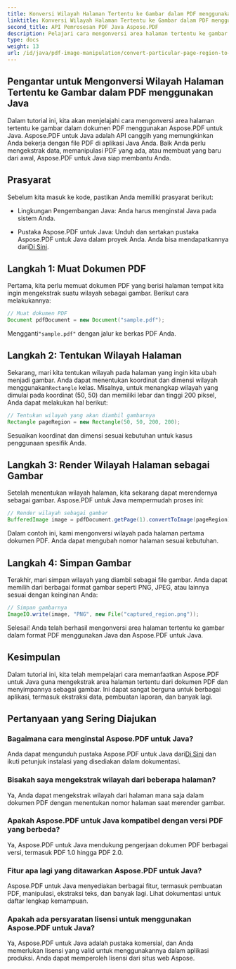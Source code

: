 ```yaml
---
title: Konversi Wilayah Halaman Tertentu ke Gambar dalam PDF menggunakan Java
linktitle: Konversi Wilayah Halaman Tertentu ke Gambar dalam PDF menggunakan Java
second_title: API Pemrosesan PDF Java Aspose.PDF
description: Pelajari cara mengonversi area halaman tertentu ke gambar dalam PDF menggunakan Java dengan panduan langkah demi langkah. Jelajahi kemampuan canggih Aspose.PDF untuk Java dalam manipulasi PDF.
type: docs
weight: 13
url: /id/java/pdf-image-manipulation/convert-particular-page-region-to-image-in-pdf-using-java/
---
```


## Pengantar untuk Mengonversi Wilayah Halaman Tertentu ke Gambar dalam PDF menggunakan Java

Dalam tutorial ini, kita akan menjelajahi cara mengonversi area halaman tertentu ke gambar dalam dokumen PDF menggunakan Aspose.PDF untuk Java. Aspose.PDF untuk Java adalah API canggih yang memungkinkan Anda bekerja dengan file PDF di aplikasi Java Anda. Baik Anda perlu mengekstrak data, memanipulasi PDF yang ada, atau membuat yang baru dari awal, Aspose.PDF untuk Java siap membantu Anda.

## Prasyarat

Sebelum kita masuk ke kode, pastikan Anda memiliki prasyarat berikut:

- Lingkungan Pengembangan Java: Anda harus menginstal Java pada sistem Anda.

- Pustaka Aspose.PDF untuk Java: Unduh dan sertakan pustaka Aspose.PDF untuk Java dalam proyek Anda. Anda bisa mendapatkannya dari[Di Sini](https://releases.aspose.com/pdf/java/).

## Langkah 1: Muat Dokumen PDF

Pertama, kita perlu memuat dokumen PDF yang berisi halaman tempat kita ingin mengekstrak suatu wilayah sebagai gambar. Berikut cara melakukannya:

```java
// Muat dokumen PDF
Document pdfDocument = new Document("sample.pdf");
```

 Mengganti`"sample.pdf"` dengan jalur ke berkas PDF Anda.

## Langkah 2: Tentukan Wilayah Halaman

 Sekarang, mari kita tentukan wilayah pada halaman yang ingin kita ubah menjadi gambar. Anda dapat menentukan koordinat dan dimensi wilayah menggunakan`Rectangle` kelas. Misalnya, untuk menangkap wilayah yang dimulai pada koordinat (50, 50) dan memiliki lebar dan tinggi 200 piksel, Anda dapat melakukan hal berikut:

```java
// Tentukan wilayah yang akan diambil gambarnya
Rectangle pageRegion = new Rectangle(50, 50, 200, 200);
```

Sesuaikan koordinat dan dimensi sesuai kebutuhan untuk kasus penggunaan spesifik Anda.

## Langkah 3: Render Wilayah Halaman sebagai Gambar

Setelah menentukan wilayah halaman, kita sekarang dapat merendernya sebagai gambar. Aspose.PDF untuk Java mempermudah proses ini:

```java
// Render wilayah sebagai gambar
BufferedImage image = pdfDocument.getPage(1).convertToImage(pageRegion);
```

Dalam contoh ini, kami mengonversi wilayah pada halaman pertama dokumen PDF. Anda dapat mengubah nomor halaman sesuai kebutuhan.

## Langkah 4: Simpan Gambar

Terakhir, mari simpan wilayah yang diambil sebagai file gambar. Anda dapat memilih dari berbagai format gambar seperti PNG, JPEG, atau lainnya sesuai dengan keinginan Anda:

```java
// Simpan gambarnya
ImageIO.write(image, "PNG", new File("captured_region.png"));
```

Selesai! Anda telah berhasil mengonversi area halaman tertentu ke gambar dalam format PDF menggunakan Java dan Aspose.PDF untuk Java.

## Kesimpulan

Dalam tutorial ini, kita telah mempelajari cara memanfaatkan Aspose.PDF untuk Java guna mengekstrak area halaman tertentu dari dokumen PDF dan menyimpannya sebagai gambar. Ini dapat sangat berguna untuk berbagai aplikasi, termasuk ekstraksi data, pembuatan laporan, dan banyak lagi.

## Pertanyaan yang Sering Diajukan

### Bagaimana cara menginstal Aspose.PDF untuk Java?

 Anda dapat mengunduh pustaka Aspose.PDF untuk Java dari[Di Sini](https://releases.aspose.com/pdf/java/) dan ikuti petunjuk instalasi yang disediakan dalam dokumentasi.

### Bisakah saya mengekstrak wilayah dari beberapa halaman?

Ya, Anda dapat mengekstrak wilayah dari halaman mana saja dalam dokumen PDF dengan menentukan nomor halaman saat merender gambar.

### Apakah Aspose.PDF untuk Java kompatibel dengan versi PDF yang berbeda?

Ya, Aspose.PDF untuk Java mendukung pengerjaan dokumen PDF berbagai versi, termasuk PDF 1.0 hingga PDF 2.0.

### Fitur apa lagi yang ditawarkan Aspose.PDF untuk Java?

Aspose.PDF untuk Java menyediakan berbagai fitur, termasuk pembuatan PDF, manipulasi, ekstraksi teks, dan banyak lagi. Lihat dokumentasi untuk daftar lengkap kemampuan.

### Apakah ada persyaratan lisensi untuk menggunakan Aspose.PDF untuk Java?

Ya, Aspose.PDF untuk Java adalah pustaka komersial, dan Anda memerlukan lisensi yang valid untuk menggunakannya dalam aplikasi produksi. Anda dapat memperoleh lisensi dari situs web Aspose.
